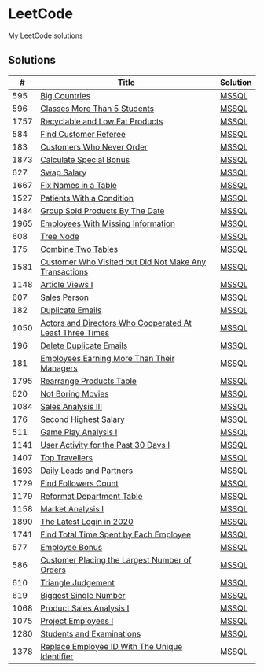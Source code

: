 # LeetCode

My LeetCode solutions

## Solutions

| # | Title | Solution |
|---| ----- | -------- |
| 595 |[Big Countries](https://leetcode.com/problems/big-countries/)  | [MSSQL](./SQL/Big_Countries.sql)
| 596 |[Classes More Than 5 Students](https://leetcode.com/problems/classes-more-than-5-students/)  | [MSSQL](./SQL/Classes_More_Than_5_Students.sql)
| 1757 |[Recyclable and Low Fat Products](https://leetcode.com/problems/recyclable-and-low-fat-products/)  | [MSSQL](./SQL/Recyclable_and_Low_Fat_Products.sql)
| 584 |[Find Customer Referee](https://leetcode.com/problems/find-customer-referee/)  | [MSSQL](./SQL/Find_Customer_Referee.sql)
| 183 |[Customers Who Never Order](https://leetcode.com/problems/customers-who-never-order/) | [MSSQL](./SQL/Customers_Who_Never_Order.sql)
| 1873 | [Calculate Special Bonus](https://leetcode.com/problems/calculate-special-bonus/) | [MSSQL](./SQL/Calculate_Special_Bonus.sql)
| 627 | [Swap Salary](https://leetcode.com/problems/swap-salary/) | [MSSQL](./SQL/Swap_Salary.sql)
| 1667 | [Fix Names in a Table](https://leetcode.com/problems/fix-names-in-a-table/) | [MSSQL](./SQL/Fix_Names_in_a_Table.sql)
| 1527 | [Patients With a Condition](https://leetcode.com/problems/patients-with-a-condition/) | [MSSQL](./SQL/Patients_With_a_Condition.sql)
| 1484 | [Group Sold Products By The Date](https://leetcode.com/problems/group-sold-products-by-the-date/) | [MSSQL](./SQL/Group_Sold_Products_By_The_Date.sql)
| 1965 | [Employees With Missing Information](https://leetcode.com/problems/employees-with-missing-information/) | [MSSQL](./SQL/Employees_With_Missing_Information.sql)
| 608 | [Tree Node](https://leetcode.com/problems/tree-node/) | [MSSQL](./SQL/Tree_Node.sql)
| 175 | [Combine Two Tables](https://leetcode.com/problems/combine-two-tables/) | [MSSQL](./SQL/Combine_Two_Tables.sql)
| 1581 | [Customer Who Visited but Did Not Make Any Transactions](https://leetcode.com/problems/customer-who-visited-but-did-not-make-any-transactions/) | [MSSQL](./SQL/Customer_Who_Visited_but_Did_Not_Make_Any_Transactions.sql)
| 1148 | [Article Views I](https://leetcode.com/problems/article-views-i/) | [MSSQL](./SQL/Article%20Views%20I.sql)
| 607 | [Sales Person](https://leetcode.com/problems/sales-person/) | [MSSQL](./SQL/Sales_Person.sql)
| 182 | [Duplicate Emails](https://leetcode.com/problems/duplicate-emails/) | [MSSQL](./SQL/Duplicate_Emails.sql)
| 1050 | [Actors and Directors Who Cooperated At Least Three Times](https://leetcode.com/problems/actors-and-directors-who-cooperated-at-least-three-times/) | [MSSQL](./SQL/Actors_and_Directors_Who_Cooperated_At_Least_Three_Times.sql)
| 196 | [Delete Duplicate Emails](https://leetcode.com/problems/delete-duplicate-emails/) | [MSSQL](./SQL/Delete_Duplicate_Emails.sql)
| 181 | [Employees Earning More Than Their Managers](https://leetcode.com/problems/employees-earning-more-than-their-managers/) | [MSSQL](./SQL/Employees_Earning_More_Than_Their_Managers.sql)
| 1795 | [Rearrange Products Table](https://leetcode.com/problems/rearrange-products-table/) | [MSSQL](./SQL/Rearrange_Products_Table.sql)
| 620 | [Not Boring Movies](https://leetcode.com/problems/not-boring-movies/) | [MSSQL](./SQL/Not_Boring_Movies.sql)
| 1084 | [Sales Analysis III](https://leetcode.com/problems/sales-analysis-iii/) | [MSSQL](./SQL/Sales_Analysis_III.sql)
| 176 | [Second Highest Salary](https://leetcode.com/problems/second-highest-salary/) | [MSSQL](./SQL/Second_Highest_Salary.sql)
| 511 | [Game Play Analysis I](https://leetcode.com/problems/game-play-analysis-i/) | [MSSQL](./SQL/Game_Play_Analysis_I.sql)
| 1141 | [User Activity for the Past 30 Days I](https://leetcode.com/problems/user-activity-for-the-past-30-days-i/) | [MSSQL](./SQL/User_Activity_for_the_Past_30_Days_I.sql)
| 1407 | [Top Travellers](https://leetcode.com/problems/top-travellers/) | [MSSQL](./SQL/Top_Travellers.sql)
| 1693 | [Daily Leads and Partners](https://leetcode.com/problems/daily-leads-and-partners/) | [MSSQL](./SQL/Daily_Leads_and_Partners.sql)
| 1729 | [Find Followers Count](https://leetcode.com/problems/find-followers-count/) | [MSSQL](./SQL/Find_Followers_Count.sql)
| 1179 | [Reformat Department Table](https://leetcode.com/problems/reformat-department-table/) |[MSSQL](./SQL/Reformat_Department_Table.sql)
| 1158 | [Market Analysis I](https://leetcode.com/problems/market-analysis-i/) | [MSSQL](./SQL/Market_Analysis_I.sql)
| 1890 | [The Latest Login in 2020](https://leetcode.com/problems/the-latest-login-in-2020/) | [MSSQL](./SQL/The_Latest_Login_in_2020.sql)
| 1741 | [Find Total Time Spent by Each Employee](https://leetcode.com/problems/find-total-time-spent-by-each-employee/) | [MSSQL](./SQL/Find_Total_Time_Spent_by_Each_Employee.sql)
| 577 | [Employee Bonus](https://leetcode.com/problems/employee-bonus/) | [MSSQL](./SQL/Employee%20Bonus.sql)
| 586 | [Customer Placing the Largest Number of Orders](https://leetcode.com/problems/customer-placing-the-largest-number-of-orders/) | [MSSQL](./SQL/Customer_Placing%20_the_Largest_Number_of_Orders.sql)
| 610 | [Triangle Judgement](https://leetcode.com/problems/triangle-judgement/) | [MSSQL](./SQL/Triangle_Judgement.sql)
| 619 | [Biggest Single Number](https://leetcode.com/problems/biggest-single-number/) | [MSSQL](./SQL/Biggest_Single_Number.sql)
| 1068 | [Product Sales Analysis I](https://leetcode.com/problems/product-sales-analysis-i/) |[MSSQL](./SQL/Product_Sales_Analysis_I.sql)
| 1075 | [Project Employees I](https://leetcode.com/problems/project-employees-i/) | [MSSQL](./SQL/Project_Employees_I.sql)
| 1280 | [Students and Examinations](https://leetcode.com/problems/students-and-examinations/description/) | [MSSQL](./SQL/Students_and_Examinations.sql)
| 1378 | [Replace Employee ID With The Unique Identifier](https://leetcode.com/problems/replace-employee-id-with-the-unique-identifier/) | [MSSQL](./SQL/Replace_Employee_ID_With_The_Unique_Identifier.sql)
